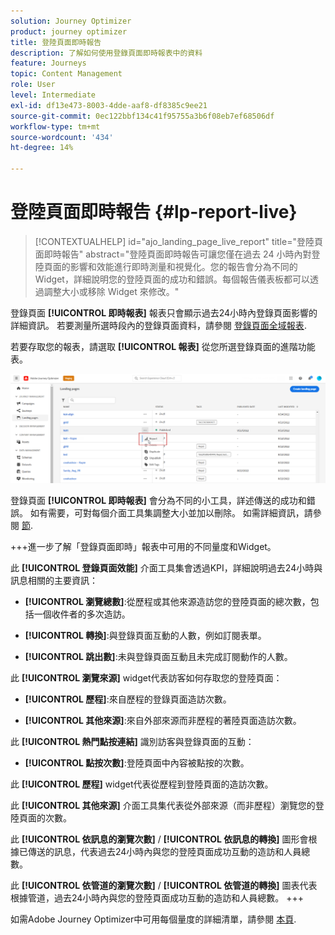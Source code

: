 ```yaml
---
solution: Journey Optimizer
product: journey optimizer
title: 登陸頁面即時報告
description: 了解如何使用登錄頁面即時報表中的資料
feature: Journeys
topic: Content Management
role: User
level: Intermediate
exl-id: df13e473-8003-4dde-aaf8-df8385c9ee21
source-git-commit: 0ec122bbf134c41f95755a3b6f08eb7ef68506df
workflow-type: tm+mt
source-wordcount: '434'
ht-degree: 14%

---
```


# 登陸頁面即時報告 {#lp-report-live}

>[!CONTEXTUALHELP]
>id="ajo_landing_page_live_report"
>title="登陸頁面即時報告"
>abstract="登陸頁面即時報告可讓您僅在過去 24 小時內對登陸頁面的影響和效能進行即時測量和視覺化。您的報告會分為不同的 Widget，詳細說明您的登陸頁面的成功和錯誤。每個報告儀表板都可以透過調整大小或移除 Widget 來修改。"

登錄頁面 **[!UICONTROL 即時報表]** 報表只會顯示過去24小時內登錄頁面影響的詳細資訊。 若要測量所選時段內的登錄頁面資料，請參閱 [登錄頁面全域報表](lp-report-global.md).

若要存取您的報表，請選取 **[!UICONTROL 報表]** 從您所選登錄頁面的進階功能表。

![](assets/landing_page_report.png)

登錄頁面 **[!UICONTROL 即時報表]** 會分為不同的小工具，詳述傳送的成功和錯誤。 如有需要，可對每個介面工具集調整大小並加以刪除。 如需詳細資訊，請參閱 [節](live-report.md).

+++進一步了解「登錄頁面即時」報表中可用的不同量度和Widget。

此 **[!UICONTROL 登錄頁面效能]** 介面工具集會透過KPI，詳細說明過去24小時與訊息相關的主要資訊：

* **[!UICONTROL 瀏覽總數]**:從歷程或其他來源造訪您的登陸頁面的總次數，包括一個收件者的多次造訪。

* **[!UICONTROL 轉換]**:與登錄頁面互動的人數，例如訂閱表單。

* **[!UICONTROL 跳出數]**:未與登錄頁面互動且未完成訂閱動作的人數。

此 **[!UICONTROL 瀏覽來源]** widget代表訪客如何存取您的登陸頁面：

* **[!UICONTROL 歷程]**:來自歷程的登錄頁面造訪次數。

* **[!UICONTROL 其他來源]**:來自外部來源而非歷程的著陸頁面造訪次數。

此 **[!UICONTROL 熱門點按連結]** 識別訪客與登錄頁面的互動：

* **[!UICONTROL 點按次數]**:登陸頁面中內容被點按的次數。

此 **[!UICONTROL 歷程]** widget代表從歷程到登陸頁面的造訪次數。

此 **[!UICONTROL 其他來源]** 介面工具集代表從外部來源（而非歷程）瀏覽您的登陸頁面的次數。

此 **[!UICONTROL 依訊息的瀏覽次數]** / **[!UICONTROL 依訊息的轉換]** 圖形會根據已傳送的訊息，代表過去24小時內與您的登陸頁面成功互動的造訪和人員總數。

此 **[!UICONTROL 依管道的瀏覽次數]** / **[!UICONTROL 依管道的轉換]** 圖表代表根據管道，過去24小時內與您的登陸頁面成功互動的造訪和人員總數。
+++

如需Adobe Journey Optimizer中可用每個量度的詳細清單，請參閱 [本頁](live-report.md#list-of-components-live).

